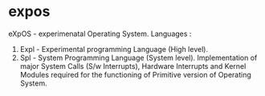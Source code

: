 # expos
eXpOS - experimenatal Operating System.
Languages :
1. Expl - Experimental programming Language (High level).
2. Spl - System Programming Language (System level).
Implementation of major System Calls (S/w Interrupts), Hardware Interrupts and Kernel Modules required for the functioning of Primitive version of Operating System.
